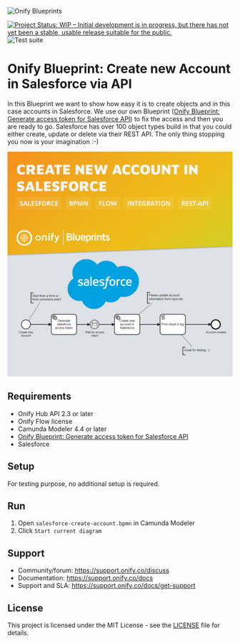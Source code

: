 ![Onify Blueprints](https://files.readme.io/8ba3f14-onify-blueprints-logo.png)

[![Project Status: WIP – Initial development is in progress, but there has not yet been a stable, usable release suitable for the public.](https://www.repostatus.org/badges/latest/wip.svg)](https://www.repostatus.org/#wip)
![Test suite](https://github.com/onify/blueprint-salesforce-create-account/workflows/Test%20suite/badge.svg)

# Onify Blueprint: Create new Account in Salesforce via API

In this Blueprint we want to show how easy it is to create objects and in this case accounts in Salesforce. We use our own Blueprint ([Onify Blueprint: Generate access token for Salesforce API](https://github.com/onify/blueprint-salesforce-generate-access-token)) to fix the access and then you are ready to go. Salesforce has over 100 object types build in that you could either create, update or delete via their REST API. The only thing stopping you now is your imagination :-)

![Onify Blueprint: Create new Account in Salesforce via API](blueprint.jpg "Blueprint")

## Requirements

* Onify Hub API 2.3 or later
* Onify Flow license
* Camunda Modeler 4.4 or later 
* [Onify Blueprint: Generate access token for Salesforce API](https://github.com/onify/blueprint-salesforce-generate-access-token)
* Salesforce

## Setup

For testing purpose, no additional setup is required.

## Run 

1. Open `salesforce-create-account.bpmn` in Camunda Modeler
2. Click `Start current diagram`

## Support

* Community/forum: https://support.onify.co/discuss
* Documentation: https://support.onify.co/docs
* Support and SLA: https://support.onify.co/docs/get-support

## License

This project is licensed under the MIT License - see the [LICENSE](LICENSE) file for details.
